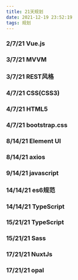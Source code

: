```yaml
---
title: 21天规划
date: 2021-12-19 23:52:19
tags: 规划
---
```


### 2/7/21 Vue.js

### 3/7/21 MVVM

### 3/7/21 REST风格

### 4/7/21 CSS(CSS3)

### 4/7/21 HTML5

### 4/7/21 bootstrap.css

### 8/14/21 Element UI

### 8/14/21 axios

### 9/14/21 javascript

### 14/14/21 es6规范

### 14/14/21 TypeScript

### 15/21/21 TypeScript

### 15/21/21 Sass

### 17/21/21 NuxtJs

### 17/21/21 opal